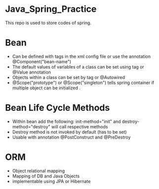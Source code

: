 # Java_Spring_Practice
This repo is used to store codes of spring. 


# Bean
- Can be defined with tags in the xml config file or use the annotation @Component("bean-name")
- The default values of variables of a class can be set using <value> tag or @Value annotation
- Objects within a class can be set by <ref bean=bean-name/> tag or @Autowired
- @Scope("prototype") or @Scope("singleton") tells spring container if multiple object can be initialized .

# Bean Life Cycle Methods
- Within bean add the following: init-method="init" and destroy-method="destroy" will call respective methods
- Destroy method is not invoked by default (has to be set)
- Usable with annotation @PostConstruct and @PreDestroy

# ORM
- Object relational mapping
- Mapping of DB and Java Objects
- implementable using JPA or Hibernate
